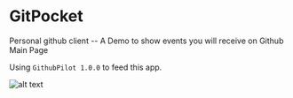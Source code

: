 # GitPocket

Personal github client -- A Demo to show events you will receive on Github Main Page 

Using `GithubPilot 1.0.0` to feed this app.

<img src="" alt="alt text" width="whatever" height="whatever">

